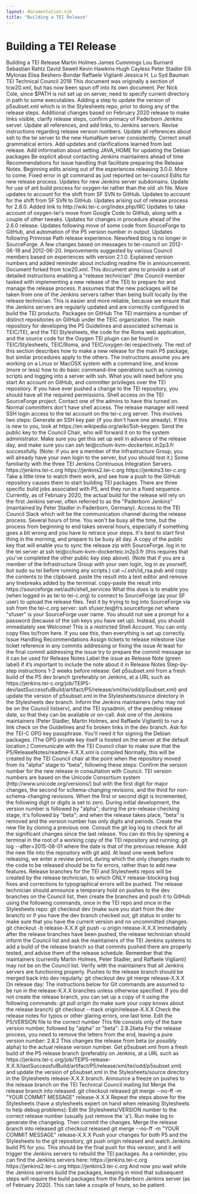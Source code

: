 ```yaml
---
layout: documentation.njk
title: "Building a TEI Release"
---
```

<div id="tei"><h1>Building a TEI Release</h1><tei-tei data-xmlns="http://www.tei-c.org/ns/1.0" data-origname="TEI"> <tei-teiheader data-origname="teiHeader"> <tei-filedesc data-origname="fileDesc"> <tei-titlestmt data-origname="titleStmt"> <tei-title data-origname="title">Building a TEI Release</tei-title> <tei-author id="MDH" data-origname="author" data-origatts="xml:id">Martin Holmes</tei-author> <tei-author data-origname="author">James Cummings</tei-author> <tei-author data-origname="author">Lou Burnard</tei-author> <tei-author data-origname="author">Sebastian Rahtz</tei-author> <tei-author data-origname="author">David Sewell</tei-author> <tei-author id="KSH" data-origname="author" data-origatts="xml:id">Kevin Hawkins</tei-author> <tei-author id="HC" data-origname="author" data-origatts="xml:id">Hugh Cayless</tei-author> <tei-author id="PS" data-origname="author" data-origatts="xml:id">Peter Stadler</tei-author> <tei-author id="EM" data-origname="author" data-origatts="xml:id">Elli Mylonas</tei-author> <tei-author id="EBB" data-origname="author" data-origatts="xml:id">Elisa Beshero-Bondar</tei-author> <tei-author id="RV" data-origname="author" data-origatts="xml:id">Raffaele Viglianti</tei-author> <tei-author id="JL" data-origname="author" data-origatts="xml:id">Jessica H. Lu</tei-author> <!-- Note: I mean <editor> as per Guidelines: secondary
	     intellectual responsibility, rather than as an actual
	     editor. —Syd, 2021-04-16 --> <tei-editor id="SDB" data-origname="editor" data-origatts="xml:id">Syd Bauman</tei-editor> </tei-titlestmt> <tei-publicationstmt data-origname="publicationStmt"> <tei-publisher data-origname="publisher">TEI Technical Council</tei-publisher> <tei-date data-origname="date">2018</tei-date> </tei-publicationstmt> <tei-sourcedesc data-origname="sourceDesc"> <tei-p data-origname="p">This document was originally a section of tcw20.xml, but has now been spun off into its own document.</tei-p> </tei-sourcedesc> </tei-filedesc> <tei-revisiondesc data-origname="revisionDesc"> <tei-change data-origname="change" data-origatts="when who" when="2021-04-11" who="#SDB">Per Nick Cole, since $PATH is not set up on server, need to specify current directory in path to some executables.</tei-change> <tei-change data-origname="change" data-origatts="when who" when="2021-03-12" who="#MDH">Adding a step to update the version of p5subset.xml which is in the Stylesheets repo, prior to doing any of the release steps.</tei-change> <tei-change data-origname="change" data-origatts="when who" when="2020-02-13" who="#JL">Additional changes based on February 2020 release to make links visible, clarify release steps, confirm primacy of Paderborn Jenkins server.</tei-change> <tei-change data-origname="change" data-origatts="when who" when="2020-02-13" who="#JL">Update all references, and add links, to Jenkins servers. Revise instructions regarding release version numbers.</tei-change> <tei-change data-origname="change" data-origatts="when who" when="2020-02-10" who="#EBB">Update all references about ssh to the tei server to the new HumaNum server consistently. Correct small grammatical errors.</tei-change> <tei-change data-origname="change" data-origatts="when who" when="2019-02-04" who="#EM">Add updates and clarifications learned from last release.</tei-change> <tei-change data-origname="change" data-origatts="when who" when="2019-01-30" who="#PS">Add information about setting JAVA_HOME for updating the Debian packages</tei-change> <tei-change data-origname="change" data-origatts="when who" when="2019-01-29" who="#sb">Be explicit about contacting Jenkins maintainers ahead of time</tei-change> <tei-change data-origname="change" data-origatts="when who" when="2016-09-25" who="mt">Recommendations for issue handling that facilitate preparing the Release Notes.</tei-change> <tei-change data-origname="change" data-origatts="when who" when="2016-04-02" who="#MDH">Beginning edits arising out of the experiences releasing 3.0.0. More to come.</tei-change> <tei-change data-origname="change" data-origatts="when who" when="2016-03-16" who="#KSH">Fixed error in git command as just reported on tei-council</tei-change> <tei-change data-origname="change" data-origatts="when who" when="2016-02-23" who="#HC">Edits for new release process.</tei-change> <tei-change data-origname="change" data-origatts="when who" when="2015-12-14" who="#MDH">Updates for new Jenkins server subdomains.</tei-change> <tei-change data-origname="change" data-origatts="when who" when="2015-10-07" who="#MDH">Update for use of ant build process for oxygen-tei rather than the old .sh file.</tei-change> <tei-change data-origname="change" data-origatts="when who" when="2015-10-04" who="#MDH">More updates to account for the shift from SF SVN to GitHub.</tei-change> <tei-change data-origname="change" data-origatts="when who" when="2015-10-03" who="#MDH">Updates to account for the shift from SF SVN to GitHub.</tei-change> <tei-change data-origname="change" data-origatts="when who" when="2015-04-06" who="#MDH">Updates arising out of release process for 2.8.0.</tei-change> <tei-change data-origname="change" data-origatts="when who" when="2015-04-06" who="#KSH">Added link to http://wiki.tei-c.org/index.php/IRC</tei-change> <tei-change data-origname="change" data-origatts="when who" when="2015-04-04" who="#MDH">Updates to take account of oxygen-tei's move from Google Code to GitHub, along with a couple of other tweaks.</tei-change> <tei-change data-origname="change" data-origatts="when who" when="2014-01" who="#MDH">Updates for changes in procedure ahead of the 2.6.0 release.</tei-change> <tei-change data-origname="change" data-origatts="when who" when="2013-11" who="#MDH">Updates following move of some code from SourceForge to GitHub, and automation of the P5 version number in output.</tei-change> <tei-change data-origname="change" data-origatts="when who" when="2012-10-25" who="#MDH">Updates following Primrose Path release experience.</tei-change> <tei-change data-origname="change" data-origatts="when who" when="2012-07-24" who="#KSH">Newsfeed blog is no longer in SourceForge.</tei-change> <tei-change data-origname="change" data-origatts="when who" when="2012-06-28" who="#KSH">A few changes based on messages to tei-council on 2012-06-19 and 2012-06-20.</tei-change> <tei-change data-origname="change" data-origatts="when who" when="2012-06-19" who="#KSH">Improvements suggested by various Council members based on experiences with version 2.1.0.</tei-change> <tei-change data-origname="change" data-origatts="when who" when="2012-06-16" who="#KSH">Explained version numbers and added reminder about including readme file in announcement.</tei-change> <tei-change data-origname="change" data-origatts="when who" when="2012-02-02" who="#MDH">Document forked from tcw20.xml.</tei-change> </tei-revisiondesc> </tei-teiheader> <tei-text data-origname="text"> <tei-body data-origname="body"> <tei-p data-origname="p">This document aims to provide a set of detailed instructions enabling a "release technician" (the Council member tasked with implementing a new release of the TEI) to prepare for and manage the release process. It assumes that the new packages will be taken from one of the Jenkins servers rather than being built locally by the release technician. This is easier and more reliable, because we ensure that the Jenkins servers are regularly updated and are correctly configured to build the TEI products.</tei-p> <tei-div id="githubPackages" data-origname="div" data-origatts="xml:id"> <tei-head data-origname="head">Packages on GitHub</tei-head> <tei-p data-origname="p">The TEI maintains a number of distinct repositories on GitHub under the <tei-ref data-origname="ref" data-origatts="target" target="https://github.com/TEIC">TEIC</tei-ref> organization. The main repository for developing the P5 Guidelines and associated schemas is <tei-ref data-origname="ref" data-origatts="target" target="https://github.com/TEIC/TEI">TEIC/TEI</tei-ref>, and the TEI Stylesheets, the code for the Roma web application, and the source code for the Oxygen TEI plugin can be found in <tei-ref data-origname="ref" data-origatts="target" target="https://github.com/TEIC/Stylesheets">TEIC/Stylesheets</tei-ref>, <tei-ref data-origname="ref" data-origatts="target" target="https://github.com/TEIC/Roma">TEIC/Roma</tei-ref>, and <tei-ref data-origname="ref" data-origatts="target" target="https://github.com/TEIC/oxygen-tei">TEIC/oxygen-tei</tei-ref> respectively. </tei-p> <tei-p data-origname="p">The rest of this section describes how to make a new release for the main <tei-ident data-origname="ident">P5</tei-ident> package, but similar procedures apply to the others. The instructions assume you are working on a Linux or MacOSX system with a command line, and know (more or less) how to do basic command-line operations such as running scripts and logging into a server with ssh.</tei-p> </tei-div> <tei-div id="beforeStarting" data-origname="div" data-origatts="xml:id"> <tei-head data-origname="head">What you will need before you start</tei-head> <tei-list data-origname="list" data-origatts="type" type="bulleted"> <tei-item data-origname="item">An account on GitHub, and committer privileges over the TEI repository. If you have ever pushed a change to the TEI repository, you should have all the required permissions.</tei-item> <tei-item data-origname="item">Shell access on the TEI SourceForge project. Contact one of the admins to have this turned on. Normal committers don't have shell access.</tei-item> <tei-item data-origname="item"> The release manager will need SSH login access to the tei account on the tei-c.org server. This involves two steps: <tei-list data-origname="list" data-origatts="type" type="ordered"> <tei-item data-origname="item">Generate an SSH key pair (if you don't have one already). If this is new to you, look at <tei-ref data-origname="ref" data-origatts="target" target="https://en.wikipedia.org/wiki/Ssh-keygen">https://en.wikipedia.org/wiki/Ssh-keygen</tei-ref>.</tei-item> <tei-item data-origname="item">Send the public key to the Council Chair, who will forward it on to the system administrator.</tei-item> </tei-list> Make sure you get this set up well in advance of the release day, and make sure you can ssh tei@cchum-kvm-dockerteic.in2p3.fr successfully. (Note: if you are a member of the Infrastructure Group, you will already have your own login to the server, but you should test it.)</tei-item> <tei-item data-origname="item">Some familiarity with the three TEI Jenkins Continuous Integration Servers. <tei-list data-origname="list" data-origatts="type" type="ordered"> <tei-item data-origname="item"><tei-ref data-origname="ref" data-origatts="target" target="https://jenkins.tei-c.org">https://jenkins.tei-c.org</tei-ref></tei-item> <tei-item data-origname="item"><tei-ref data-origname="ref" data-origatts="target" target="https://jenkins2.tei-c.org">https://jenkins2.tei-c.org</tei-ref></tei-item> <tei-item data-origname="item"><tei-ref data-origname="ref" data-origatts="target" target="https://jenkins3.tei-c.org">https://jenkins3.tei-c.org</tei-ref></tei-item> </tei-list> Take a little time to watch them work, and see how a push to the GitHub repository causes them to start building TEI packages. There are three specific build jobs associated with P5, and they run in a fixed sequence. Currently, as of February 2020, the actual build for the release will rely on the first Jenkins server, often referred to as the "Paderborn Jenkins" (maintained by Peter Stadler in Paderborn, Germany).</tei-item> <tei-item data-origname="item">Access to the <tei-ref data-origname="ref" data-origatts="target" target="https://tei-c.slack.com">TEI Council Slack</tei-ref> which will be the communication channel during the release process.</tei-item> <tei-item data-origname="item">Several hours of time. You won't be busy all the time, but the process from beginning to end takes several hours, especially if something goes a bit wrong and you have to retrace your steps. It's best to start first thing in the morning, and prepare to be busy all day.</tei-item> <tei-item data-origname="item"> A copy of the public key that will enable you to sync the release zip with SourceForge. <tei-list data-origname="list" data-origatts="type" type="ordered"> <tei-item data-origname="item">log in to the tei server at <tei-code data-origname="code">ssh tei@cchum-kvm-dockerteic.in2p3.fr</tei-code> (this requires that you've completed the other public key step above). (Note that if you are a member of the Infrastructure Group with your own login, log in as yourself, but <tei-code data-origname="code">sudo su tei</tei-code> before running any scripts.)</tei-item> <tei-item data-origname="item"><tei-code data-origname="code">cat ~/.ssh/id_rsa.pub</tei-code> and copy the contents to the clipboard.</tei-item> <tei-item data-origname="item">paste the result into a text editor and remove any linebreaks added by the terminal.</tei-item> <tei-item data-origname="item">copy-paste the result into https://sourceforge.net/auth/shell_services</tei-item> </tei-list> What this does is to enable you (when logged in as tei to tei-c.org) to connect to SourceForge (as your SF user) to upload the release files. </tei-item> <tei-item data-origname="item">Test it by trying to log into SourceForge via ssh from the tei-c.org server:<tei-lb data-origname="lb" data-empty=""></tei-lb> <tei-code data-origname="code">ssh sfuser,tei@frs.sourceforge.net</tei-code><tei-lb data-origname="lb" data-empty=""></tei-lb> where "sfuser" is your SourceForge user name. You should not see a prompt for a password (because of the ssh keys you have set up). Instead, you should immediately see <tei-q data-origname="q">Welcome! This is a restricted Shell Account. You can only copy files to/from here.</tei-q> If you see this, then everything is set up correctly.</tei-item> </tei-list> </tei-div> <tei-div id="issueHandlingGuidelines" data-origname="div" data-origatts="xml:id"> <tei-head data-origname="head">Issue Handling Recommendations</tei-head> <tei-list data-origname="list" data-origatts="type" type="bulleted"> <tei-item data-origname="item">Assign tickets to release milestone</tei-item> <tei-item data-origname="item">Use ticket reference in any commits addressing or fixing the issue</tei-item> <tei-item data-origname="item">At least for the final commit addressing the issue try to prepare the commit message so it can be used for Release Notes</tei-item> <tei-item data-origname="item">Label the issue as Release Note (green label) if it’s important to include the note about it in Release Notes</tei-item> </tei-list> </tei-div> <tei-div id="releaseSteps" data-origname="div" data-origatts="xml:id"> <tei-head data-origname="head">Step-by-step instructions</tei-head> <tei-list data-origname="list" data-origatts="type" type="ordered"> <tei-head data-origname="head">1-2 weeks before release:</tei-head> <!-- MDH and SB: Adding a new step to update p5subset.xml in the Stylesheets repo. --> <tei-item data-origname="item"><tei-hi data-origname="hi" data-origatts="rend" rend="bold">Get p5subset.xml</tei-hi> from a fresh build of the P5 dev branch (preferably on Jenkins, at a URL such as https://jenkins.tei-c.org/job/TEIP5-dev/lastSuccessfulBuild/artifact/P5/release/xml/tei/odd/p5subset.xml) and update the version of p5subset.xml in the Stylesheets/source directory in the Stylesheets dev branch.</tei-item> <tei-item data-origname="item">Inform the Jenkins maintainers (who may not be on the Council listserv), and the TEI sysadmin, of the pending release date, so that they can be available or on-call. </tei-item> <tei-item data-origname="item">Ask one of the Jenkins maintainers (Peter Stadler, Martin Holmes, and Raffaele Viglianti) to run a link check on the Guidelines and fix broken links in the dev branch. </tei-item> <tei-item data-origname="item">Ask for the TEI-C GPG key passphrase. You'll need it for signing the Debian packages. (The GPG private key itself is hosted on the server at the default location.)</tei-item> <!-- Revisit the above item, which was called into question during February 2020 release.
              If Debian package update is not the responsibility of release technician(s),
            and is actually handled by Peter Stadler, this step is not necessary. (JL, 2020-02-13) --> <tei-item data-origname="item"><tei-hi data-origname="hi" data-origatts="rend" rend="bold">Communicate with the TEI Council chair to make sure that the P5/ReleaseNotes/readme-X.X.X.xml is compiled</tei-hi><tei-lb data-origname="lb" data-empty=""></tei-lb> Normally, this will be created by the TEI Council chair at the point when the repository moved from its "alpha" stage to "beta", following these steps: <tei-list data-origname="list" data-origatts="type" type="ordered"> <tei-item data-origname="item">Confirm the version number for the new release in consultation with Council. TEI version numbers are based on the Unicode Consortium system (<tei-ref data-origname="ref" data-origatts="target" target="http://www.unicode.org/versions/">http://www.unicode.org/versions/</tei-ref>) but with the first digit for major changes, the second for schema-changing revisions, and the third for non-schema-changing revisions. When the first or second digit is incremented, the following digit or digits is set to zero. During initial development, the version number is followed by "alpha"; during the pre-release checking stage, it's followed by "beta"; and when the release takes place, "beta" is removed and the version number has only digits and periods.</tei-item> <tei-item data-origname="item">Create the new file by cloning a previous one.</tei-item> <tei-item data-origname="item">Consult the git log log to check for all the significant changes since the last release. You can do this by opening a terminal in the root of a working copy of the TEI repository and running:<tei-lb data-origname="lb" data-empty=""></tei-lb> <tei-code data-origname="code">git log --after=2015-08-01</tei-code><tei-lb data-origname="lb" data-empty=""></tei-lb> where the date is that of the previous release. </tei-item> <tei-item data-origname="item">Add the new file into the repository with <tei-code data-origname="code">git add</tei-code>.</tei-item> </tei-list> </tei-item> <tei-item data-origname="item">At least one week before releasing, we enter a review period, during which the only changes made to the code to be released should be to fix errors, rather than to add new features. Release branches for the TEI and Stylesheets repos will be created by the release technician, to which ONLY release-blocking bug fixes and corrections to typographical errors will be pushed. The release technician should announce a temporary hold on pushes to the dev branches on the Council list, then create the branches and push it to GitHub using the following commands, once in the TEI repo and once in the Stylesheets repo: <tei-lb data-origname="lb" data-empty=""></tei-lb><tei-code data-origname="code">git checkout dev</tei-code> (make sure you start from the dev branch) or if you have the dev branch checked out, <tei-code data-origname="code">git status</tei-code> in order to make sure that you have the current version and no uncommitted changes. <tei-lb data-origname="lb" data-empty=""></tei-lb><tei-code data-origname="code">git checkout -b release-X.X.X</tei-code> <tei-lb data-origname="lb" data-empty=""></tei-lb><tei-code data-origname="code">git push -u origin release-X.X.X</tei-code></tei-item> <tei-item data-origname="item">Immediately after the release branches have been pushed, the release technician should inform the <tei-ref data-origname="ref" data-origatts="target" target="mailto:tei-council@lists.tei-c.org">Council list</tei-ref> and ask the maintainers of the TEI Jenkins systems to add a build of the release branch so that commits pushed there are properly tested, and advise them of the release schedule. Remember that the maintainers (currently Martin Holmes, Peter Stadler, and Raffaele Viglianti) may not be on the Council list. Verify with the maintainers that all Jenkins servers are functioning properly. </tei-item> <tei-item data-origname="item">Pushes to the release branch should be merged back into dev regularly: <tei-lb data-origname="lb" data-empty=""></tei-lb><tei-code data-origname="code">git checkout dev</tei-code> <tei-lb data-origname="lb" data-empty=""></tei-lb><tei-code data-origname="code">git merge release-X.X.X</tei-code></tei-item> </tei-list> <tei-list data-origname="list" data-origatts="type" type="ordered"> <tei-head data-origname="head">On release day:</tei-head> <tei-item data-origname="item">The instructions below for Git commands are assumed to be run in the release-X.X.X branches unless otherwise specified. If you did not create the release branch, you can set up a copy of it using the following commands:<tei-lb data-origname="lb" data-empty=""></tei-lb> <tei-code data-origname="code">git pull origin</tei-code> (to make sure your copy knows about the release branch)<tei-lb data-origname="lb" data-empty=""></tei-lb> <tei-code data-origname="code">git checkout --track origin/release-X.X.X</tei-code> </tei-item> <tei-item data-origname="item">Check the release notes for typos or other glaring errors, one last time.</tei-item> <tei-item data-origname="item"><tei-hi data-origname="hi" data-origatts="rend" rend="bold">Edit the P5/VERSION file to the correct number</tei-hi><tei-lb data-origname="lb" data-empty=""></tei-lb> This file consists only of the bare version number, followed by "alpha" or "beta":<tei-lb data-origname="lb" data-empty=""></tei-lb> <tei-code data-origname="code">2.8.2beta</tei-code><tei-lb data-origname="lb" data-empty=""></tei-lb> For the release process, you need to remove the letters from the end, leaving a pure version number:<tei-lb data-origname="lb" data-empty=""></tei-lb> <tei-code data-origname="code">2.8.2</tei-code><tei-lb data-origname="lb" data-empty=""></tei-lb> This changes the release from beta (or possibly alpha) to the actual release version number. </tei-item> <!-- MDH and SB: Adding a new step to update p5subset.xml in the Stylesheets repo. --> <tei-item data-origname="item"><tei-hi data-origname="hi" data-origatts="rend" rend="bold">Get p5subset.xml</tei-hi> from a fresh build of the P5 release branch (preferably on Jenkins, at a URL such as https://jenkins.tei-c.org/job/TEIP5-release-X.X.X/lastSuccessfulBuild/artifact/P5/release/xml/tei/odd/p5subset.xml) and update the version of p5subset.xml in the Stylesheets/source directory in the Stylesheets release-X.X.X branch.</tei-item> <tei-item data-origname="item"><tei-hi data-origname="hi" data-origatts="rend" rend="bold">Announce a freeze on pushes to the release branch on the TEI Technical Council mailing list</tei-hi></tei-item> <tei-item data-origname="item"><tei-hi data-origname="hi" data-origatts="rend" rend="bold">Merge the release branch into <tei-code data-origname="code">released</tei-code></tei-hi>. <tei-lb data-origname="lb" data-empty=""></tei-lb> <tei-code data-origname="code">git checkout released</tei-code><tei-lb data-origname="lb" data-empty=""></tei-lb> <tei-code data-origname="code">git merge --no-ff -m "YOUR COMMIT MESSAGE" release-X.X.X</tei-code></tei-item> <tei-item data-origname="item"><tei-hi data-origname="hi" data-origatts="rend" rend="bold">Repeat the steps above for the Stylesheets</tei-hi> (have a stylesheets expert on hand when releasing Stylesheets to help debug problems): <tei-list data-origname="list" data-origatts="type" type="ordered"> <tei-item data-origname="item">Edit the Stylesheets/VERSION number to the correct release number (usually just remove the 'a').</tei-item> <tei-item data-origname="item">Run <tei-code data-origname="code">make log</tei-code> to generate the changelog. Then commit the changes.</tei-item> <tei-item data-origname="item">Merge the release branch into <tei-code data-origname="code">released</tei-code><tei-lb data-origname="lb" data-empty=""></tei-lb> <tei-code data-origname="code">git checkout released</tei-code><tei-lb data-origname="lb" data-empty=""></tei-lb> <tei-code data-origname="code">git merge --no-ff -m "YOUR COMMIT MESSAGE" release-X.X.X</tei-code> </tei-item> </tei-list> </tei-item> <tei-item data-origname="item"><tei-hi data-origname="hi" data-origatts="rend" rend="bold">Push your changes</tei-hi> for both P5 and the Stylesheets to the git repository, <tei-code data-origname="code">git push origin released</tei-code><tei-lb data-origname="lb" data-empty=""></tei-lb> and watch Jenkins build P5 for you.<tei-lb data-origname="lb" data-empty=""></tei-lb> This should be the final push for this version, and it will trigger the Jenkins servers to rebuild the TEI packages. As a reminder, you can find the Jenkins servers here: <tei-list data-origname="list"> <tei-item data-origname="item"><tei-ref data-origname="ref" data-origatts="target" target="https://jenkins.tei-c.org">https://jenkins.tei-c.org</tei-ref></tei-item> <tei-item data-origname="item"><tei-ref data-origname="ref" data-origatts="target" target="https://jenkins2.tei-c.org">https://jenkins2.tei-c.org</tei-ref></tei-item> <tei-item data-origname="item"><tei-ref data-origname="ref" data-origatts="target" target="https://jenkins3.tei-c.org">https://jenkins3.tei-c.org</tei-ref></tei-item> </tei-list> And now you wait while the Jenkins servers build the packages, keeping in mind that subsequent steps will require the build packages from the Paderborn Jenkins server (as of February 2020). This can take a couple of hours, so be patient. <!-- As of February 2020, the following sentence, which previously appeared in the TCW,
              was proven false.
              
              "All of the Jenkins servers should behave
              identically, and they should all build all three TEI packages successfully." (RV, EB, JL, 2020-02-13) --> <tei-hi data-origname="hi" data-origatts="rend" rend="bold">Note</tei-hi>: The P5 and Stylesheets builds have reciprocal dependencies, so the first build of either the Stylesheets or the Guidelines may fail just because there isn't yet a current build of the other for it to use. This isn't a cause for panic, but it may mean that (e.g.) the Stylesheets build needs to run twice. In particular, the Stylesheets build may fail after the TEI release is complete, so it is better to wait until the TEI release is complete before doing the Stylesheets release. (Council is considering changing how the dependency is managed).</tei-item> <tei-item data-origname="item"><tei-hi data-origname="hi" data-origatts="rend" rend="bold">Ensure all changes have been committed, built, and successfully passed tests on the continuous integration server</tei-hi><tei-lb data-origname="lb" data-empty=""></tei-lb> When all builds have completed on all Jenkins servers, click on the job number of the last build for each of the three TEI jobs to make sure that it was triggered by the commit that you made in the previous step (you should see your own commit message on the build page). Make sure that all builds were successful (they should have green balls next to them). In the case of red balls, indicating a failed build, seek support via the TEI Council Slack. </tei-item> <tei-item data-origname="item"> <tei-hi data-origname="hi" data-origatts="rend" rend="bold">Log into TEI server and run the tei-install.sh script:</tei-hi><tei-lb data-origname="lb" data-empty=""></tei-lb> Log into the TEI server via <tei-code data-origname="code">ssh tei@cchum-kvm-dockerteic.in2p3.fr</tei-code>. Note that if you are a member of the Infrastructure Group with your own login, log in as yourself, but <tei-code data-origname="code">sudo su tei</tei-code> before running any commands. Then fetch the current version of the install script by issuing <tei-code data-origname="code">curl https://raw.githubusercontent.com/TEIC/TEI/dev/P5/Utilities/tei-install.sh -o ~/tei-install.sh</tei-code>. <tei-lb data-origname="lb" data-empty=""></tei-lb> (If you'll need to tweak that script later during the install process please make sure to feed the changes back to the original script in the TEI repo.) <tei-lb data-origname="lb" data-empty=""></tei-lb> Do the following three steps: <tei-list data-origname="list"> <tei-item data-origname="item">Install on tei-c.org: <tei-code data-origname="code">./tei-install.sh --package=TEIP5 --version=X.X.X --sfuser=username --install</tei-code> and then <tei-emph data-origname="emph">go test the version this puts in the Vault</tei-emph>.</tei-item> <tei-item data-origname="item">If that looks good and everyone agrees then: <tei-code data-origname="code">./tei-install.sh --package=TEIP5 --version=X.X.X --sfuser=username --makecurrent</tei-code> and then <tei-emph data-origname="emph">test that it appears on website correctly</tei-emph>.</tei-item> <tei-item data-origname="item">If the website looks right then: <tei-code data-origname="code">./tei-install.sh --package=TEIP5 --version=X.X.X --sfuser=username --upload</tei-code> and then move on to the next step.</tei-item> </tei-list> In each of these steps, replace the Xs with your release version. Supply your SourceForge user name, and type your SourceForge password when prompted. By default, the script will pull the release package from the first Jenkins server, but you can supply the URL of the other server if necessary with the --Jenkins parameter, e.g. --Jenkins=http://jenkins2.tei-c.org/. Make sure the script completes successfully each time changing the final parameter from --install, to --makecurrent, and then --upload. </tei-item> <tei-item data-origname="item"><tei-hi data-origname="hi" data-origatts="rend" rend="bold">Repeat the steps above for the Stylesheets</tei-hi>, remembering that the version number is the Stylesheets version, which will be different from the Guidelines version: <tei-lb data-origname="lb" data-empty=""></tei-lb><tei-code data-origname="code">./tei-install.sh --package=Stylesheets --version=X.X.X --sfuser=username --install</tei-code> <tei-lb data-origname="lb" data-empty=""></tei-lb><tei-code data-origname="code">./tei-install.sh --package=Stylesheets --version=X.X.X --sfuser=username --makecurrent</tei-code> <tei-lb data-origname="lb" data-empty=""></tei-lb><tei-code data-origname="code">./tei-install.sh --package=Stylesheets --version=X.X.X --sfuser=username --upload</tei-code> <tei-lb data-origname="lb" data-empty=""></tei-lb> </tei-item> <tei-item data-origname="item"><tei-hi data-origname="hi" data-origatts="rend" rend="bold">Check the TEI website and all downloadable files are displaying the correct version</tei-hi><tei-lb data-origname="lb" data-empty=""></tei-lb> Everything should now be done, so go to <tei-ref data-origname="ref" data-origatts="target" target="https://www.tei-c.org/release/doc/tei-p5-doc/en/html/index.html">the newly released version on the TEI site</tei-ref> and browse the Guidelines. Check that your version number is displayed in the footer of the page, and check that at least one change made since the last release is being reflected online. </tei-item> <tei-item data-origname="item"><tei-hi data-origname="hi" data-origatts="rend" rend="bold">Update <tei-ref data-origname="ref" data-origatts="target" target="https://roma.tei-c.org/">Roma</tei-ref>, <tei-ref data-origname="ref" data-origatts="target" target="https://romabeta.tei-c.org/">Romabeta</tei-ref>, and <tei-ref data-origname="ref" data-origatts="target" target="https://teigarage.tei-c.org/">TEIGarage</tei-ref></tei-hi> <tei-lb data-origname="lb" data-empty=""></tei-lb>Change to the directory <tei-code data-origname="code">~/repos/infrastructure/humanum</tei-code>, do a <tei-code data-origname="code">git pull</tei-code>, and issue the script <tei-code data-origname="code">docker-update.sh</tei-code> for every service, i.e. <tei-list data-origname="list"> <tei-item data-origname="item"><tei-code data-origname="code"># ./docker-update.sh roma</tei-code></tei-item> <tei-item data-origname="item"><tei-code data-origname="code"># ./docker-update.sh romabeta</tei-code></tei-item> <tei-item data-origname="item"><tei-code data-origname="code"># ./docker-update.sh oxgarage</tei-code></tei-item> <tei-item data-origname="item"><tei-code data-origname="code"># ./docker-update.sh teigarage</tei-code></tei-item> </tei-list> NB: Every invocation might take some time but each should succesfully finish with the notification "Creating $CONTAINER$ ... done" </tei-item> <tei-item data-origname="item"> <tei-hi data-origname="hi" data-origatts="rend" rend="bold">Make your release the default downloadable version from Sourceforge</tei-hi><tei-lb data-origname="lb" data-empty=""></tei-lb> Go to the SourceForge site (<tei-ref data-origname="ref" data-origatts="target" target="https://sourceforge.net/projects/tei/files/TEI-P5-all/">https://sourceforge.net/projects/tei/files/TEI-P5-all/</tei-ref>), log in, and click the information button on your new release. Make it the default download for all operating systems. Now make sure that the main Download button links to your package. </tei-item> <tei-item data-origname="item"> <tei-hi data-origname="hi" data-origatts="rend" rend="bold">Update tags on GitHub</tei-hi><tei-lb data-origname="lb" data-empty=""></tei-lb> Every time a new release is made, a "tag" is created consisting of a pointer to the state of the P5 tree at release time. You can do this from the command line on your own computer. Before moving forward, be sure to do a git pull and update your released branch. Then, still in the released branch, do:<tei-lb data-origname="lb" data-empty=""></tei-lb> <tei-code data-origname="code">git tag -a P5_Release_X.X.X -m "Release X.X.X of the TEI Guidelines."</tei-code><tei-lb data-origname="lb" data-empty=""></tei-lb> where X.X.X is your new release. Then<tei-lb data-origname="lb" data-empty=""></tei-lb> <tei-code data-origname="code">git push origin P5_Release_X.X.X</tei-code> </tei-item> <tei-item data-origname="item"><tei-hi data-origname="hi" data-origatts="rend" rend="bold">Make a Release on GitHub</tei-hi><tei-lb data-origname="lb" data-empty=""></tei-lb> Go to the TEI Tags page at <tei-ref data-origname="ref" data-origatts="target" target="https://github.com/TEIC/TEI/tags">https://github.com/TEIC/TEI/tags</tei-ref> on GitHub. You should see the tag you just pushed there. Click on it and then click on "Edit Release". Add a link to the release notes README, which should be at https://www.tei-c.org/release/doc/tei-p5-doc/readme-X.X.X.html, into the text box. Add a copy of the zipped release by downloading it from <tei-ref data-origname="ref" data-origatts="target" target="https://jenkins.tei-c.org/job/TEIP5/lastSuccessfulBuild/artifact/P5/">https://jenkins.tei-c.org/job/TEIP5/lastSuccessfulBuild/artifact/P5/</tei-ref> and then uploading it to the release page. </tei-item> <tei-item data-origname="item"><tei-hi data-origname="hi" data-origatts="rend" rend="bold">Close/Add GitHub Milestones</tei-hi><tei-lb data-origname="lb" data-empty=""></tei-lb> Go to the Milestones page of both the <tei-ref data-origname="ref" data-origatts="target" target="https://github.com/TEIC/Stylesheets/milestones">Stylesheets</tei-ref> and the <tei-ref data-origname="ref" data-origatts="target" target="https://github.com/TEIC/TEI/milestones">Guidelines</tei-ref> repo. Add new Milestones by incrementing the minor version number part and move all open issues from the current Milestone to the new one. (If Council already decided on the next release date (unlikely) you can add the date to the new Milestone. Otherwise leave empty.) Finally, close the current Milestone.</tei-item> <tei-item data-origname="item"><tei-hi data-origname="hi" data-origatts="rend" rend="bold">Update the Debian Package repository with the new release</tei-hi><tei-lb data-origname="lb" data-empty=""></tei-lb> The TEI Debian packages are regularily created during each Jenkins build. For each release you need to update the TEI Debian repository at <tei-ref data-origname="ref" data-origatts="target" target="http://packages.tei-c.org/deb/">http://packages.tei-c.org/deb/</tei-ref> which can be done by simply running <tei-code data-origname="code">ant</tei-code> on the TEI server within the <tei-code data-origname="code">/data/debian-packages</tei-code> directory. (This directory is cloned from <tei-ref data-origname="ref" data-origatts="target" target="https://github.com/TEIC/TEI-apt-repo">https://github.com/TEIC/TEI-apt-repo</tei-ref>) <tei-emph data-origname="emph">Since the repository index needs to be signed, you'll need the passphrase for the GPG key.</tei-emph> Make sure you've received it in advance! <tei-lb data-origname="lb" data-empty=""></tei-lb>Once the process has finished and the repo is updated, the page at <tei-ref data-origname="ref" data-origatts="target" target="http://packages.tei-c.org/deb/">http://packages.tei-c.org/deb/</tei-ref> should reflect the changes immediately. If not, try to restart the NGINX Docker container that serves this directory with <tei-code data-origname="code">docker restart debian-packages</tei-code>. <!--<lb/>Another caveat: <code>ant</code> fails to fetch the packages via HTTPS when 
            running an outdated Java VM. Make sure to set the environment variable <code>JAVA_HOME</code>
            to some appropriate version! At present <code>export JAVA_HOME=/usr/lib/jvm/java-11-openjdk-amd64</code>
            will do.--> </tei-item> <tei-item data-origname="item"><tei-hi data-origname="hi" data-origatts="rend" rend="bold">Update the list of previous releases of P5</tei-hi>, which is found at <tei-ref data-origname="ref" data-origatts="target" target="https://tei-c.org/guidelines/p5/#section-2">https://tei-c.org/guidelines/p5/#section-2</tei-ref>.<tei-lb data-origname="lb" data-empty=""></tei-lb> If you have editing privileges on the TEI WordPress on tei-c.org, add the new release to the top of the release table. If not, ask one of the other Council members who does (currently Martina Scholger and Hugh Cayless) to make the change. </tei-item> <tei-item data-origname="item"><tei-hi data-origname="hi" data-origatts="rend" rend="bold">Update the oXygen-ready distribution of TEI.</tei-hi><tei-lb data-origname="lb" data-empty=""></tei-lb> This involves building the new package of oxygen-tei, and then updating the distribution file on the TEI server so that the oXygen software knows about the new release. You may request to hand this off to one of the maintainers (currently Syd Bauman, James Cummings, or Martin Holmes) to do this for you if you're not familiar with the project. <tei-list data-origname="list"> <tei-item data-origname="item">Check that you have ant (at least version 1.8) installed on your machine.</tei-item> <!-- MDH 2021-04-19: Added release="8" to javac call in framework/build.xml, and this now seems to 
                build fine with Java 14. Commenting out this step. --> <!--<item>Check that your current Java version is 1.8. This is an old version, but it is currently 
              required for building the oxygen-tei package. If you are on e.g. Ubuntu Linux, you can 
              install multiple Java versions and switch between them easily using <code>sudo update-alternatives -\-config java</code>. </item>--> <tei-item data-origname="item">Check that the latest versions of the TEI Stylesheets and TEI P5 packages are available for download from the TEI server, since the oxygen-tei update/upload script retrieves them from there.</tei-item> <tei-item data-origname="item">Check out or update a local copy of the source code from <tei-ref data-origname="ref" data-origatts="target" target="https://github.com/TEIC/oxygen-tei">https://github.com/TEIC/oxygen-tei</tei-ref> to your local system.</tei-item> <tei-item data-origname="item">cd into the oxygen-tei folder (it should contain folders called "frameworks" and "jenkins").</tei-item> <tei-item data-origname="item">Run the ant build process with the "release" parameter: <tei-lb data-origname="lb" data-empty=""></tei-lb> <tei-code data-origname="code">ant release</tei-code><tei-lb data-origname="lb" data-empty=""></tei-lb> This builds the plugin using the latest stable versions of P5 and the Stylesheets, then offers to upload the result to the TEI's SourceForge repo to become a release of the TEI-maintained version of the plugin. This also creates an updated updateSite.oxygen file, by retrieving the latest updateSite.oxygen file from the tei-c.org site, and asks the user to provide the new version number before creating a new version of updateSite.oxygen. </tei-item> <tei-item data-origname="item">Go to the GitHub repo and create a new release, using the <tei-code data-origname="code">Draft new release</tei-code> button. Copy the previous release info (tag, title and text), and tweak the versions as appropriate. The tag should be <tei-code data-origname="code">vx.x.x</tei-code>, the title will be <tei-code data-origname="code">Release x.x.x</tei-code>, and the text <tei-quote data-origname="quote">Release number X of the oXygen TEI plugin, based on TEI P5 x.x.x and Stylesheets x.x.x.</tei-quote></tei-item> <tei-item data-origname="item">Attach the zip file you just created in the build process, which will be named something like <tei-code data-origname="code">oxygen-tei-x.x.x-x.x.x.zip</tei-code>, with the numbers from the current TEI and Stylesheets releases.</tei-item> <tei-item data-origname="item">Once the tag/release has been published, run <tei-lb data-origname="lb" data-empty=""></tei-lb><tei-code data-origname="code">ant uploadOxygenUpdateFile</tei-code><tei-lb data-origname="lb" data-empty=""></tei-lb> to push the <tei-code data-origname="code">updateSite.oxygen</tei-code> file up to the TEI server.</tei-item> </tei-list> </tei-item> <tei-item data-origname="item"><tei-hi data-origname="hi" data-origatts="rend" rend="bold">Inform the TEI Technical Council Chair so they can announce the release</tei-hi><tei-lb data-origname="lb" data-empty=""></tei-lb> Once you are sure that everything is working correctly, inform the Council Chair. They will announce the release to the TEI-L mailing list, including the text of P5/ReleaseNotes/readme-X.X.X.xml in plain text form (which can be generated using the "readme" profile for teitotxt), and place an announcement on the Text Encoding Initiative Newsfeed blog in the category of 'News'. </tei-item> <tei-item data-origname="item"><tei-hi data-origname="hi" data-origatts="rend" rend="bold">Lift the freeze on committing changes to the repository</tei-hi><tei-lb data-origname="lb" data-empty=""></tei-lb> Write to the TEI Council list and let them know that they can once again start committing changes to the repository.</tei-item> <tei-item data-origname="item"><tei-hi data-origname="hi" data-origatts="rend" rend="bold">Increment the build number for the next release cycle</tei-hi><tei-lb data-origname="lb" data-empty=""></tei-lb> Recalling how release preparation requires confirmation of version number, use your best judgment to determine the version number for the next release (in consultation with Council, if possible). TEI version numbers are based on the Unicode Consortium system (<tei-ref data-origname="ref" data-origatts="target" target="http://www.unicode.org/versions/">http://www.unicode.org/versions/</tei-ref>) but with the first digit for major changes, the second for schema-changing revisions, and the third for non-schema-changing revisions. When the first or second digit is incremented, the following digit or digits is set to zero. <!-- Revisit version control instructions at May 2020 F2F (JL, 2020-02-13) --> After the release process has been completed, the release number for both P5 and the Stylesheets needs to be updated. On the dev branch, edit the P5/VERSION file and the Stylesheets/VERSION file to the correct numbers. These files contain nothing except the bare version number. It should be incremented appropriately, and "a" added to the end of it, so if for example the release was number 2.8.0, you would change the number in the file to:<tei-lb data-origname="lb" data-empty=""></tei-lb> <tei-code data-origname="code">2.9.0a</tei-code><tei-lb data-origname="lb" data-empty=""></tei-lb> signifying that the versions built subsequent to the release are now in the alpha stage. </tei-item> </tei-list> </tei-div> </tei-body> </tei-text> </tei-tei></div>
